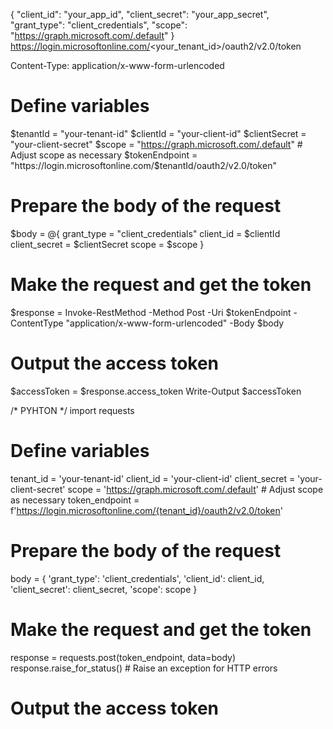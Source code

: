 {
    "client_id": "your_app_id",
    "client_secret": "your_app_secret",
    "grant_type": "client_credentials",
    "scope": "https://graph.microsoft.com/.default"
}
https://login.microsoftonline.com/<your_tenant_id>/oauth2/v2.0/token

Content-Type: application/x-www-form-urlencoded

# Define variables
$tenantId = "your-tenant-id"
$clientId = "your-client-id"
$clientSecret = "your-client-secret"
$scope = "https://graph.microsoft.com/.default"  # Adjust scope as necessary
$tokenEndpoint = "https://login.microsoftonline.com/$tenantId/oauth2/v2.0/token"

# Prepare the body of the request
$body = @{
    grant_type    = "client_credentials"
    client_id     = $clientId
    client_secret = $clientSecret
    scope         = $scope
}

# Make the request and get the token
$response = Invoke-RestMethod -Method Post -Uri $tokenEndpoint -ContentType "application/x-www-form-urlencoded" -Body $body

# Output the access token
$accessToken = $response.access_token
Write-Output $accessToken

/* PYHTON */
import requests

# Define variables
tenant_id = 'your-tenant-id'
client_id = 'your-client-id'
client_secret = 'your-client-secret'
scope = 'https://graph.microsoft.com/.default'  # Adjust scope as necessary
token_endpoint = f'https://login.microsoftonline.com/{tenant_id}/oauth2/v2.0/token'

# Prepare the body of the request
body = {
    'grant_type': 'client_credentials',
    'client_id': client_id,
    'client_secret': client_secret,
    'scope': scope
}

# Make the request and get the token
response = requests.post(token_endpoint, data=body)
response.raise_for_status()  # Raise an exception for HTTP errors

# Output the access token

